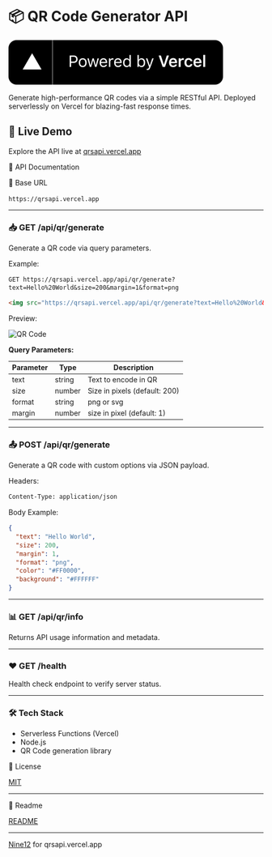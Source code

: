 # 📦 QR Code Generator API

![Powered by Vercel](/vercel.svg)

Generate high-performance QR codes via a simple RESTful API. Deployed serverlessly on Vercel for blazing-fast response times.

## 🚀 Live Demo

Explore the API live at [qrsapi.vercel.app](https://qrsapi.vercel.app)

📘 API Documentation

🔗 Base URL

`https://qrsapi.vercel.app`

---

### 📥 GET /api/qr/generate

Generate a QR code via query parameters.

Example:

```
GET https://qrsapi.vercel.app/api/qr/generate?text=Hello%20World&size=200&margin=1&format=png
```
```html
<img src="https://qrsapi.vercel.app/api/qr/generate?text=Hello%20World&size=200&margin=1&format=png" alt="QR Code" />
```
Preview:

![QR Code](https://qrsapi.vercel.app/api/qr/generate?text=Hello%20World&size=200&margin=1&format=png)

<strong>Query Parameters:</strong>

| Parameter |  Type  | Description |
| --------- | ------ | ----------- |
| text      | string | Text to encode in QR |
| size      | number | Size in pixels (default: 200) |
|  format   | string | png or svg|
| margin    | number | size in pixel (default: 1)|
---

### 📤 POST /api/qr/generate

Generate a QR code with custom options via JSON payload.

Headers:

```bash
Content-Type: application/json
```

Body Example:

```json
{
  "text": "Hello World",
  "size": 200,
  "margin": 1,
  "format": "png",
  "color": "#FF0000",
  "background": "#FFFFFF"
}
```

---

### 📊 GET /api/qr/info

Returns API usage information and metadata.

---

### ❤️ GET /health

Health check endpoint to verify server status.

---

### 🛠 Tech Stack

-   Serverless Functions (Vercel)
-   Node.js
-   QR Code generation library

📄 License

[MIT](LICENSE)

---

👀 Readme

[README](README.md)

---

[Nine12](https://fqnlst.vercel.app) for qrsapi.vercel.app




